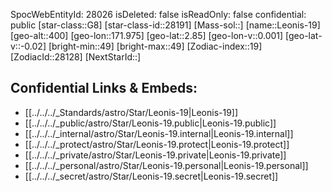 ﻿---
location: [2.85,-171.975,400]
type: Star
tags:
- astro/Star

---
SpocWebEntityId: 28026
isDeleted: false
isReadOnly: false
confidential: public
[star-class::G8]
[star-class-id::28191]
[Mass-sol::]
[name::Leonis-19]
[geo-alt::400]
[geo-lon::171.975]
[geo-lat::2.85]
[geo-lon-v::0.001]
[geo-lat-v::-0.02]
[bright-min::49]
[bright-max::49]
[Zodiac-index::19]
[ZodiacId::28128]
[NextStarId::]



## Confidential Links & Embeds: 
- [[../../../_Standards/astro/Star/Leonis-19|Leonis-19]] 
- [[../../../_public/astro/Star/Leonis-19.public|Leonis-19.public]] 
- [[../../../_internal/astro/Star/Leonis-19.internal|Leonis-19.internal]] 
- [[../../../_protect/astro/Star/Leonis-19.protect|Leonis-19.protect]] 
- [[../../../_private/astro/Star/Leonis-19.private|Leonis-19.private]] 
- [[../../../_personal/astro/Star/Leonis-19.personal|Leonis-19.personal]] 
- [[../../../_secret/astro/Star/Leonis-19.secret|Leonis-19.secret]]


